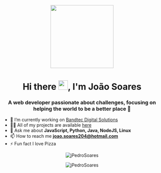 
<p align="center"><img src="https://user-images.githubusercontent.com/39804819/109347722-58f47800-7852-11eb-9053-f0b2e644f05d.png" width="200px"></p>
<h1 align="center">Hi there <img src="https://raw.githubusercontent.com/kaueMarques/kaueMarques/master/hi.gif" width="30px">, I'm João Soares</h1>
<h3 align="center">A web developer passionate about challenges, focusing on helping the world to be a better place 🌱</h3>

- 🔭 I’m currently working on [Bandtec Digital Solutions](https://github.com/BandTec)
- 👨‍💻 All of my projects are available [here](https://github.com/jPedroSoares?tab=repositories)
- 💬 Ask me about **JavaScript, Python, Java, NodeJS, Linux**
- 📫 How to reach me **joao.soares204@hotmail.com**
- ⚡ Fun fact I love Pizza


<p align="center">
<img src="https://github-readme-stats.vercel.app/api/top-langs/?username=jPedroSoares&hide=html&layout=compact" alt="jPedroSoares"/>
</p>


<p align="center">
<img src="https://github-readme-stats.vercel.app/api?username=jPedroSoares&show_icons=true" alt="jPedroSoares"/>
</p>


<!--
**jPedroSoares/jPedroSoares** is a ✨ _special_ ✨ repository because its `README.md` (this file) appears on your GitHub profile.

Here are some ideas to get you started:

- 🔭 I’m currently working on ...
- 🌱 I’m currently learning ...
- 👯 I’m looking to collaborate on ...
- 🤔 I’m looking for help with ...
- 💬 Ask me about ...
- 📫 How to reach me: ...
- 😄 Pronouns: ...
- ⚡ Fun fact: ...
-->
